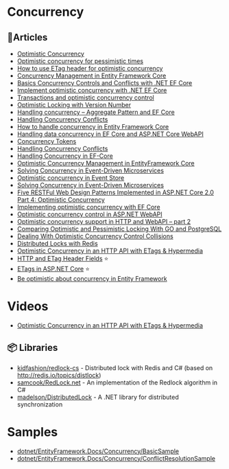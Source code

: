 # Concurrency 

## 📕Articles
- [Optimistic Concurrency](https://docs.microsoft.com/en-us/dotnet/framework/data/adonet/optimistic-concurrency)
- [Optimistic concurrency for pessimistic times](https://event-driven.io/en/optimistic_concurrency_for_pessimistic_times/)
- [How to use ETag header for optimistic concurrency](https://event-driven.io/en/how_to_use_etag_header_for_optimistic_concurrency/)
- [Concurrency Management in Entity Framework Core](https://www.learnentityframeworkcore.com/concurrency)
- [Basics Concurrency Controls and Conflicts with .NET EF Core](https://thecodeblogger.com/2021/07/03/basics-concurrency-controls-and-conflicts-with-net-ef-core/)
- [Implement optimistic concurrency with .NET EF Core](https://thecodeblogger.com/2021/07/04/implement-optimistic-concurrency-with-net-ef-core/)
- [Transactions and optimistic concurrency control](https://docs.microsoft.com/en-us/azure/cosmos-db/sql/database-transactions-optimistic-concurrency)
- [Optimistic Locking with Version Number](https://docs.aws.amazon.com/amazondynamodb/latest/developerguide/DynamoDBMapper.OptimisticLocking.html)
- [Handling concurrency – Aggregate Pattern and EF Core](http://www.kamilgrzybek.com/design/handling-concurrency-aggregate-pattern-and-ef-core/)
- [Handling Concurrency Conflicts](https://docs.microsoft.com/en-us/ef/core/saving/concurrency)
- [How to handle concurrency in Entity Framework Core](https://www.mssqltips.com/sqlservertip/6115/how-to-handle-concurrency-in-entity-framework-core/)
- [Handling data concurrency in EF Core and ASP.NET Core WebAPI](https://dejanstojanovic.net/aspnet/2018/november/handling-data-concurrency-in-ef-core-and-aspnet-core-webapi/)
- [Concurrency Tokens](https://docs.microsoft.com/en-us/ef/core/modeling/concurrency)
- [Handling Concurrency Conflicts](https://docs.microsoft.com/en-us/ef/core/saving/concurrency)
- [Handling Concurrency in EF-Core](https://www.learnentityframeworkcore5.com/handling-concurrency-in-ef-core)
- [Optimistic Concurrency Management in EntityFramework Core](https://codeburst.io/optimistic-concurrency-management-in-entityframework-core-79a4921067cb)
- [Solving Concurrency in Event-Driven Microservices](https://medium.com/@hugo.oliveira.rocha/solving-concurrency-in-event-driven-microservices-79bbc13b597c)
- [Optimistic concurrency in Event Store](https://developers.eventstore.com/clients/dotnet/5.0/appending.html#optimistic-concurrency)
- [Solving Concurrency in Event-Driven Microservices](https://itnext.io/solving-concurrency-in-event-driven-microservices-79bbc13b597c)
- [Five RESTFul Web Design Patterns Implemented in ASP.NET Core 2.0 Part 4: Optimistic Concurrency](https://blog.jeremylikness.com/blog/2017-12-15_five-restful-web-design-patterns-implemented-in-asp.net-core-2.0-part-4-optimistic-concurrency/)
- [Implementing optimistic concurrency with EF Core](https://dzimchuk.net/implementing-optimistic-concurrency-with-ef-core/)
- [Optimistic concurrency control in ASP.NET WebAPI](https://tudorturcu.wordpress.com/2012/04/30/optimistic-concurrency-control-asp-net-webapi-en/)
- [Optimistic concurrency support in HTTP and WebAPI – part 2](https://tudorturcu.wordpress.com/2012/05/17/optimistic-concurrency-support-in-http-and-webapi-part-2/)
- [Comparing Optimistic and Pessimistic Locking With GO and PostgreSQL](https://hackernoon.com/comparing-optimistic-and-pessimistic-locking-with-go-and-postgresql)
- [Dealing With Optimistic Concurrency Control Collisions](https://jimmybogard.com/dealing-with-optimistic-concurrency-control-collisions/)
- [Distributed Locks with Redis](https://redis.io/docs/manual/patterns/distributed-locks/)
- [Optimistic Concurrency in an HTTP API with ETags & Hypermedia](https://codeopinion.com/optimistic-concurrency-in-an-http-api-with-etags-hypermedia/)
- [HTTP and ETag Header Fields](https://blog.peterritchie.com/posts/http-and-etag-header-fields) ⭐
- [ETags in ASP.NET Core](https://blog.peterritchie.com/posts/etags-in-aspdotnet-core) ⭐
- [Be optimistic about concurrency in Entity Framework](https://www.dateo-software.de/blog/concurrency-entity-framework)

# Videos
- [Optimistic Concurrency in an HTTP API with ETags & Hypermedia](https://www.youtube.com/watch?v=2Nk3kCCyu3A)

## 📦 Libraries
- [kidfashion/redlock-cs](https://github.com/kidfashion/redlock-cs) - Distributed lock with Redis and C# (based on http://redis.io/topics/distlock)
- [samcook/RedLock.net](https://github.com/samcook/RedLock.net) - An implementation of the Redlock algorithm in C#
- [madelson/DistributedLock](https://github.com/madelson/DistributedLock) - A .NET library for distributed synchronization

# Samples
- [dotnet/EntityFramework.Docs/Concurrency/BasicSample](https://github.com/dotnet/EntityFramework.Docs/blob/main/samples/core/Saving/Concurrency/BasicSample.cs)
- [dotnet/EntityFramework.Docs/Concurrency/ConflictResolutionSample](https://github.com/dotnet/EntityFramework.Docs/blob/main/samples/core/Saving/Concurrency/ConflictResolutionSample.cs)
